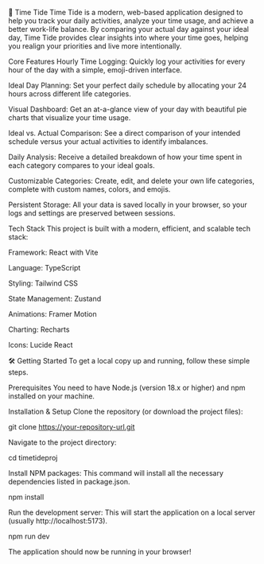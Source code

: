 🌊 Time Tide
Time Tide is a modern, web-based application designed to help you track your daily activities, analyze your time usage, and achieve a better work-life balance. By comparing your actual day against your ideal day, Time Tide provides clear insights into where your time goes, helping you realign your priorities and live more intentionally.

Core Features
Hourly Time Logging: Quickly log your activities for every hour of the day with a simple, emoji-driven interface.

Ideal Day Planning: Set your perfect daily schedule by allocating your 24 hours across different life categories.

Visual Dashboard: Get an at-a-glance view of your day with beautiful pie charts that visualize your time usage.

Ideal vs. Actual Comparison: See a direct comparison of your intended schedule versus your actual activities to identify imbalances.

Daily Analysis: Receive a detailed breakdown of how your time spent in each category compares to your ideal goals.

Customizable Categories: Create, edit, and delete your own life categories, complete with custom names, colors, and emojis.

Persistent Storage: All your data is saved locally in your browser, so your logs and settings are preserved between sessions.

Tech Stack
This project is built with a modern, efficient, and scalable tech stack:

Framework: React with Vite

Language: TypeScript

Styling: Tailwind CSS

State Management: Zustand

Animations: Framer Motion

Charting: Recharts

Icons: Lucide React

🛠️ Getting Started
To get a local copy up and running, follow these simple steps.

Prerequisites
You need to have Node.js (version 18.x or higher) and npm installed on your machine.

Installation & Setup
Clone the repository (or download the project files):

git clone https://your-repository-url.git

Navigate to the project directory:

cd timetideproj

Install NPM packages:
This command will install all the necessary dependencies listed in package.json.

npm install

Run the development server:
This will start the application on a local server (usually http://localhost:5173).

npm run dev

The application should now be running in your browser!